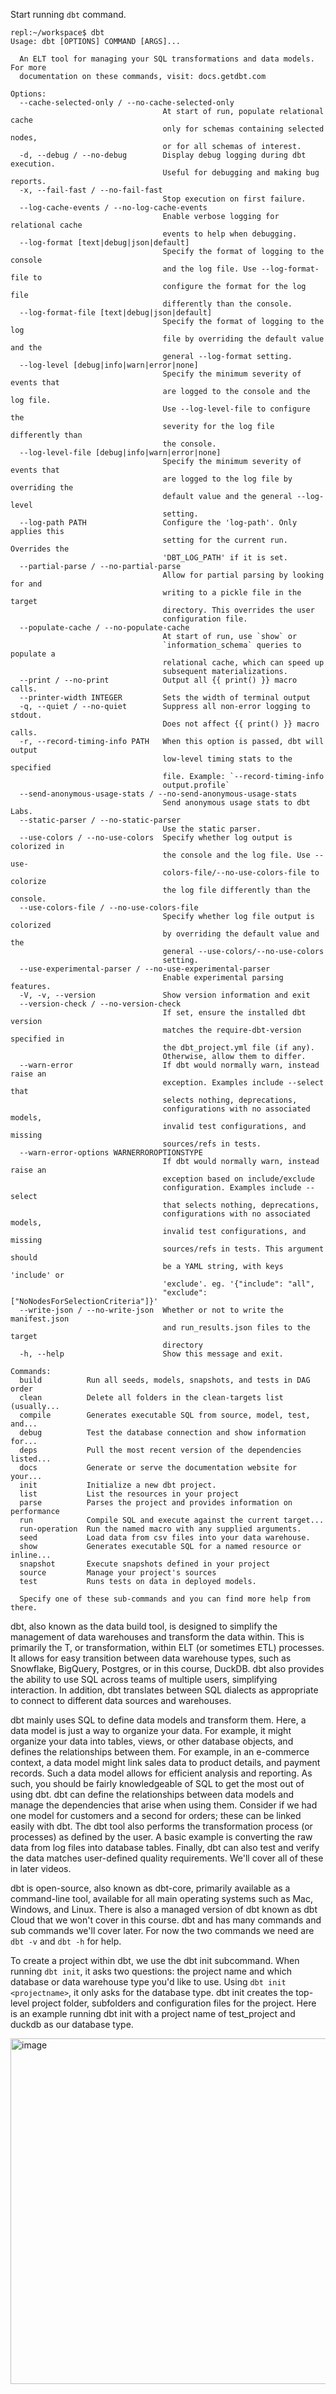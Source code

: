 
Start running `dbt` command.
```shell
repl:~/workspace$ dbt
Usage: dbt [OPTIONS] COMMAND [ARGS]...

  An ELT tool for managing your SQL transformations and data models. For more
  documentation on these commands, visit: docs.getdbt.com

Options:
  --cache-selected-only / --no-cache-selected-only
                                  At start of run, populate relational cache
                                  only for schemas containing selected nodes,
                                  or for all schemas of interest.
  -d, --debug / --no-debug        Display debug logging during dbt execution.
                                  Useful for debugging and making bug reports.
  -x, --fail-fast / --no-fail-fast
                                  Stop execution on first failure.
  --log-cache-events / --no-log-cache-events
                                  Enable verbose logging for relational cache
                                  events to help when debugging.
  --log-format [text|debug|json|default]
                                  Specify the format of logging to the console
                                  and the log file. Use --log-format-file to
                                  configure the format for the log file
                                  differently than the console.
  --log-format-file [text|debug|json|default]
                                  Specify the format of logging to the log
                                  file by overriding the default value and the
                                  general --log-format setting.
  --log-level [debug|info|warn|error|none]
                                  Specify the minimum severity of events that
                                  are logged to the console and the log file.
                                  Use --log-level-file to configure the
                                  severity for the log file differently than
                                  the console.
  --log-level-file [debug|info|warn|error|none]
                                  Specify the minimum severity of events that
                                  are logged to the log file by overriding the
                                  default value and the general --log-level
                                  setting.
  --log-path PATH                 Configure the 'log-path'. Only applies this
                                  setting for the current run. Overrides the
                                  'DBT_LOG_PATH' if it is set.
  --partial-parse / --no-partial-parse
                                  Allow for partial parsing by looking for and
                                  writing to a pickle file in the target
                                  directory. This overrides the user
                                  configuration file.
  --populate-cache / --no-populate-cache
                                  At start of run, use `show` or
                                  `information_schema` queries to populate a
                                  relational cache, which can speed up
                                  subsequent materializations.
  --print / --no-print            Output all {{ print() }} macro calls.
  --printer-width INTEGER         Sets the width of terminal output
  -q, --quiet / --no-quiet        Suppress all non-error logging to stdout.
                                  Does not affect {{ print() }} macro calls.
  -r, --record-timing-info PATH   When this option is passed, dbt will output
                                  low-level timing stats to the specified
                                  file. Example: `--record-timing-info
                                  output.profile`
  --send-anonymous-usage-stats / --no-send-anonymous-usage-stats
                                  Send anonymous usage stats to dbt Labs.
  --static-parser / --no-static-parser
                                  Use the static parser.
  --use-colors / --no-use-colors  Specify whether log output is colorized in
                                  the console and the log file. Use --use-
                                  colors-file/--no-use-colors-file to colorize
                                  the log file differently than the console.
  --use-colors-file / --no-use-colors-file
                                  Specify whether log file output is colorized
                                  by overriding the default value and the
                                  general --use-colors/--no-use-colors
                                  setting.
  --use-experimental-parser / --no-use-experimental-parser
                                  Enable experimental parsing features.
  -V, -v, --version               Show version information and exit
  --version-check / --no-version-check
                                  If set, ensure the installed dbt version
                                  matches the require-dbt-version specified in
                                  the dbt_project.yml file (if any).
                                  Otherwise, allow them to differ.
  --warn-error                    If dbt would normally warn, instead raise an
                                  exception. Examples include --select that
                                  selects nothing, deprecations,
                                  configurations with no associated models,
                                  invalid test configurations, and missing
                                  sources/refs in tests.
  --warn-error-options WARNERROROPTIONSTYPE
                                  If dbt would normally warn, instead raise an
                                  exception based on include/exclude
                                  configuration. Examples include --select
                                  that selects nothing, deprecations,
                                  configurations with no associated models,
                                  invalid test configurations, and missing
                                  sources/refs in tests. This argument should
                                  be a YAML string, with keys 'include' or
                                  'exclude'. eg. '{"include": "all",
                                  "exclude": ["NoNodesForSelectionCriteria"]}'
  --write-json / --no-write-json  Whether or not to write the manifest.json
                                  and run_results.json files to the target
                                  directory
  -h, --help                      Show this message and exit.

Commands:
  build          Run all seeds, models, snapshots, and tests in DAG order
  clean          Delete all folders in the clean-targets list (usually...
  compile        Generates executable SQL from source, model, test, and...
  debug          Test the database connection and show information for...
  deps           Pull the most recent version of the dependencies listed...
  docs           Generate or serve the documentation website for your...
  init           Initialize a new dbt project.
  list           List the resources in your project
  parse          Parses the project and provides information on performance
  run            Compile SQL and execute against the current target...
  run-operation  Run the named macro with any supplied arguments.
  seed           Load data from csv files into your data warehouse.
  show           Generates executable SQL for a named resource or inline...
  snapshot       Execute snapshots defined in your project
  source         Manage your project's sources
  test           Runs tests on data in deployed models.

  Specify one of these sub-commands and you can find more help from there.
```

dbt, also known as the data build tool, is designed to simplify the management of data warehouses and transform the data within. This is primarily the T, or transformation, within ELT (or sometimes ETL) processes. It allows for easy transition between data warehouse types, such as Snowflake, BigQuery, Postgres, or in this course, DuckDB. dbt also provides the ability to use SQL across teams of multiple users, simplifying interaction. In addition, dbt translates between SQL dialects as appropriate to connect to different data sources and warehouses. 

dbt mainly uses SQL to define data models and transform them. Here, a data model is just a way to organize your data. For example, it might organize your data into tables, views, or other database objects, and defines the relationships between them. For example, in an e-commerce context, a data model might link sales data to product details, and payment records. Such a data model allows for efficient analysis and reporting. As such, you should be fairly knowledgeable of SQL to get the most out of using dbt. dbt can define the relationships between data models and manage the dependencies that arise when using them. Consider if we had one model for customers and a second for orders; these can be linked easily with dbt. The dbt tool also performs the transformation process (or processes) as defined by the user. A basic example is converting the raw data from log files into database tables. Finally, dbt can also test and verify the data matches user-defined quality requirements. We'll cover all of these in later videos. 

dbt is open-source, also known as dbt-core, primarily available as a command-line tool, available for all main operating systems such as Mac, Windows, and Linux. There is also a managed version of dbt known as dbt Cloud that we won't cover in this course. dbt and has many commands and sub commands we'll cover later. For now the two commands we need are `dbt -v` and `dbt -h` for help. 

To create a project within dbt, we use the dbt init subcommand. When running `dbt init`, it asks two questions: the project name and which database or data warehouse type you'd like to use. Using `dbt init <projectname>`, it only asks for the database type. dbt init creates the top-level project folder, subfolders and configuration files for the project. Here is an example running dbt init with a project name of test_project and duckdb as our database type.

<img width="1132" height="553" alt="image" src="https://github.com/user-attachments/assets/823e7ab1-e198-405a-b46d-6aa9245df602" />
